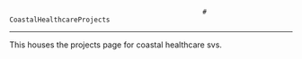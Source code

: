                                                     # CoastalHealthcareProjects
_______________________________________________________________________________________________________________________________________________________________                                                    
This houses the projects page for coastal healthcare svs. 
